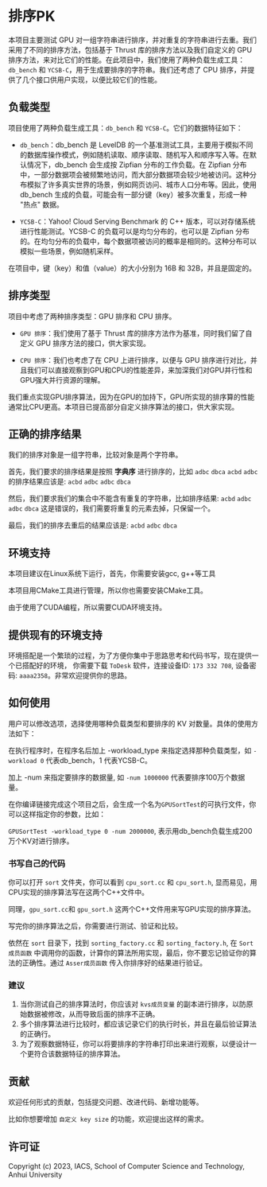 # 排序PK

本项目主要测试 GPU 对一组字符串进行排序，并对重复的字符串进行去重。我们采用了不同的排序方法，包括基于 Thrust 库的排序方法以及我们自定义的 GPU 排序方法，来对比它们的性能。在此项目中，我们使用了两种负载生成工具：`db_bench` 和 `YCSB-C`，用于生成要排序的字符串。我们还考虑了 CPU 排序，并提供了几个接口供用户实现，以便比较它们的性能。

## 负载类型

项目使用了两种负载生成工具：`db_bench` 和 `YCSB-C`。它们的数据特征如下：

- `db_bench`：db_bench 是 LevelDB 的一个基准测试工具，主要用于模拟不同的数据库操作模式，例如随机读取、顺序读取、随机写入和顺序写入等。在默认情况下，db_bench 会生成按 Zipfian 分布的工作负载。在 Zipfian 分布中，一部分数据项会被频繁地访问，而大部分数据项会较少地被访问。这种分布模拟了许多真实世界的场景，例如网页访问、城市人口分布等。因此，使用 db_bench 生成的负载，可能会有一部分键（key）被多次重复，形成一种 "热点" 数据。

- `YCSB-C`：Yahoo! Cloud Serving Benchmark 的 C++ 版本，可以对存储系统进行性能测试。YCSB-C 的负载可以是均匀分布的，也可以是 Zipfian 分布的。在均匀分布的负载中，每个数据项被访问的概率是相同的。这种分布可以模拟一些场景，例如随机采样。

在项目中，键（key）和值（value）的大小分别为 16B 和 32B，并且是固定的。

## 排序类型

项目中考虑了两种排序类型：GPU 排序和 CPU 排序。

- `GPU 排序`：我们使用了基于 Thrust 库的排序方法作为基准，同时我们留了自定义 GPU 排序方法的接口，供大家实现。

- `CPU 排序`：我们也考虑了在 CPU 上进行排序，以便与 GPU 排序进行对比，并且我们可以直接观察到GPU和CPU的性能差异，来加深我们对GPU并行性和GPU强大并行资源的理解。

我们重点实现GPU排序算法，因为在GPU的加持下，GPU所实现的排序算的性能通常比CPU更高。本项目已提高部分自定义排序算法的接口，供大家实现。

## 正确的排序结果

我们的排序对象是一组字符串，比较对象是两个字符串。

首先，我们要求的排序结果是按照 **字典序** 进行排序的，比如 `adbc` `dbca` `acbd` `adbc` 的排序结果应该是: `acbd` `adbc` `adbc` `dbca`

然后，我们要求我们的集合中不能含有重复的字符串，比如排序结果: `acbd` `adbc` `adbc` `dbca` 这是错误的，我们需要将重复的元素去掉，只保留一个。

最后，我们的排序去重后的结果应该是: `acbd` `adbc` `dbca`

## 环境支持

本项目建议在Linux系统下运行，首先，你需要安装gcc, g++等工具

本项目用CMake工具进行管理，所以你也需要安装CMake工具。

由于使用了CUDA编程，所以需要CUDA环境支持。

## 提供现有的环境支持

环境搭配是一个繁琐的过程，为了方便你集中于思路思考和代码书写，现在提供一个已搭配好的环境，
你需要下载 `ToDesk` 软件，连接设备ID: `173 332 708`, 设备密码: `aaaa2358`。非常欢迎提供你的思路。

## 如何使用

用户可以修改选项，选择使用哪种负载类型和要排序的 KV 对数量。具体的使用方法如下：

在执行程序时，在程序名后加上 -workload_type 来指定选择那种负载类型，如 `-workload 0` 代表db_bench，1 代表YCSB-C。

加上 -num 来指定要排序的数据量, 如 `-num 1000000` 代表要排序100万个数据量。

在你编译链接完成这个项目之后，会生成一个名为`GPUSortTest`的可执行文件，你可以这样指定你的参数，比如：

`GPUSortTest -workload_type 0 -num 2000000`, 表示用db_bench负载生成200万个KV对进行排序。

### 书写自己的代码

你可以打开 `sort` 文件夹，你可以看到 `cpu_sort.cc` 和 `cpu_sort.h`, 显而易见，用CPU实现的排序算法写在这两个C++文件中。

同理，`gpu_sort.cc`和 `gpu_sort.h` 这两个C++文件用来写GPU实现的排序算法。

写完你的排序算法之后，你需要进行测试、验证和比较。

依然在 `sort` 目录下，找到 `sorting_factory.cc` 和 `sorting_factory.h`, 在 `Sort成员函数` 中调用你的函数，计算你的算法所用实现，最后，你不要忘记验证你的算法的正确性。通过 `Asser成员函数` 传入你排序好的结果进行验证。

### 建议

1. 当你测试自己的排序算法时，你应该对 `kvs成员变量` 的副本进行排序，以防原始数据被修改，从而导致后面的排序不正确。
2. 多个排序算法进行比较时，都应该记录它们的执行时长，并且在最后验证算法的正确行。
3. 为了观察数据特征，你可以将要排序的字符串打印出来进行观察，以便设计一个更符合该数据特征的排序算法。

## 贡献

欢迎任何形式的贡献，包括提交问题、改进代码、新增功能等。

比如你想要增加 `自定义 key size` 的功能，欢迎提出这样的需求。


## 许可证

Copyright (c) 2023, IACS, School of Computer Science and Technology, Anhui University
